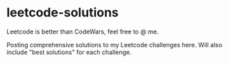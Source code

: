 # leetcode-solutions
Leetcode is better than CodeWars, feel free to @ me.

Posting comprehensive solutions to my Leetcode challenges here. Will also include "best solutions" for each challenge.

